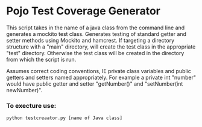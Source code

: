 
Pojo Test Coverage Generator
==============================

This script takes in the name of a java class from the command line and generates
a mockito test class. Generates testing of standard getter and setter methods using Mockito and hamcrest. If targeting a directory structure with a "main" directory, will create the test class in the appropriate "test" directory. Otherwise the test class will be created in the directory from which the script is run. 

Assumes correct coding conventions, IE private class variables and public
getters and setters named appropriately. For example a private int "number" would
have public getter and setter "getNumber()" and "setNumber(int newNumber)".


### To execture use:

    python testcreaator.py [name of Java class]
